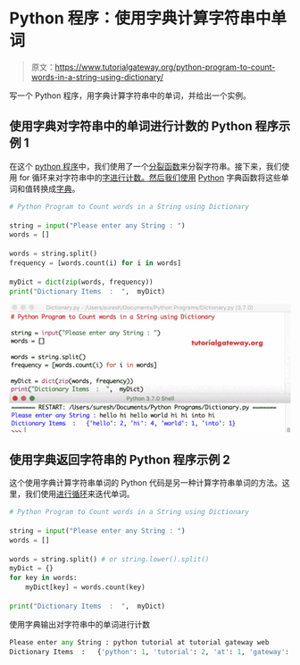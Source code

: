 # Python 程序：使用字典计算字符串中单词

> 原文：<https://www.tutorialgateway.org/python-program-to-count-words-in-a-string-using-dictionary/>

写一个 Python 程序，用字典计算字符串中的单词，并给出一个实例。

## 使用字典对字符串中的单词进行计数的 Python 程序示例 1

在这个 [python 程序](https://www.tutorialgateway.org/python-programming-examples/)中，我们使用了一个[分裂函数](https://www.tutorialgateway.org/python-split/)来分裂字符串。接下来，我们使用 for 循环来对字符串中的[字进行计数。然后我们使用](https://www.tutorialgateway.org/python-count-list-items/) [Python](https://www.tutorialgateway.org/python-tutorial/) 字典函数将这些单词和值转换成[字典](https://www.tutorialgateway.org/python-dictionary/)。

```py
# Python Program to Count words in a String using Dictionary

string = input("Please enter any String : ")
words = []

words = string.split()
frequency = [words.count(i) for i in words]

myDict = dict(zip(words, frequency))
print("Dictionary Items  :  ",  myDict)
```

![Python Program to Count words in a String using Dictionary 1](img/5bb1d5dbb293f1c373add871cbfa714c.png)

## 使用字典返回字符串的 Python 程序示例 2

这个使用字典计算字符串单词的 Python 代码是另一种计算字符串单词的方法。这里，我们使用[进行循环](https://www.tutorialgateway.org/python-for-loop/)来迭代单词。

```py
# Python Program to Count words in a String using Dictionary

string = input("Please enter any String : ")
words = []

words = string.split() # or string.lower().split()
myDict = {}
for key in words:
    myDict[key] = words.count(key)

print("Dictionary Items  :  ",  myDict)
```

使用字典输出对字符串中的单词进行计数

```py
Please enter any String : python tutorial at tutorial gateway web
Dictionary Items  :   {'python': 1, 'tutorial': 2, 'at': 1, 'gateway': 1, 'web': 1}
```